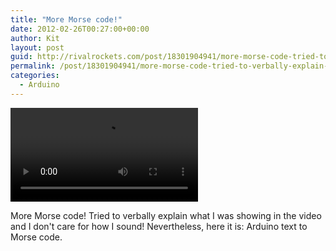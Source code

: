 ```yaml
---
title: "More Morse code!"
date: 2012-02-26T00:27:00+00:00
author: Kit
layout: post
guid: http://rivalrockets.com/post/18301904941/more-morse-code-tried-to-verbally-explain-what-i
permalink: /post/18301904941/more-morse-code-tried-to-verbally-explain-what-i
categories:
  - Arduino
---
```

<video src="/content/2012/02/tumblr_lzzlj8fUZF1r3nueg.mp4" type="video/mp4" controls></video>

More Morse code! Tried to verbally explain what I was showing in the video and I don't care for how I sound! Nevertheless, here it is: Arduino text to Morse code.